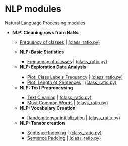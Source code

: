 # NLP modules
Natural Language Processing modules

<ul>
<li><b>NLP: Cleaning rows from NaNs </b></li>
<ul>
<li><a href="https://github.com/stratosm/NLP_modules/blob/master/NLP%20Modules%20-%20Ratio%20of%20Class%20Labels.ipynb">Frequency of classes</a> | <a href="https://github.com/stratosm/NLP_modules/blob/master/class_ratio.py">(class_ratio.py)</a> </li>
</ul>
<ul>
<li><b>NLP: Basic Statistics  </b></li>
<ul>
<li><a href="https://github.com/stratosm/NLP_modules/blob/master/NLP%20Modules%20-%20Ratio%20of%20Class%20Labels.ipynb">Frequency of classes</a> | <a href="https://github.com/stratosm/NLP_modules/blob/master/class_ratio.py">(class_ratio.py)</a> </li>
</ul>
<li><b>NLP: Exploration Data Analysis</b></li>
<ul>
<li><a href="https://github.com/stratosm/PyTorch/blob/master/1.%20Tensors.ipynb">Plot: Class Labels Frequency</a> | <a href="https://github.com/stratosm/NLP_modules/blob/master/class_ratio.py">(class_ratio.py)</a></li>
<li><a href="https://github.com/stratosm/PyTorch/blob/master/1.%20Tensors.ipynb">Plot: Length of Sentences</a> | <a href="https://github.com/stratosm/NLP_modules/blob/master/class_ratio.py">(class_ratio.py)</a></li>
</ul>
<li><b>NLP: Text Preprocessing</b></li>
<ul>
<li><a href="https://github.com/stratosm/PyTorch/blob/master/1.%20Tensor%20Creation%20Random%20Initialization.ipynb">Text Cleaning</a> | <a href="https://github.com/stratosm/NLP_modules/blob/master/class_ratio.py">(class_ratio.py)</a></li>
<li><a href="https://github.com/stratosm/PyTorch/blob/master/Special%20constructors.ipynb">Most Common Words</a> | <a href="https://github.com/stratosm/NLP_modules/blob/master/class_ratio.py">(class_ratio.py)</a></li>
</ul>
<li><b>NLP: Vocabulary Creation</b></li>
<ul>
<li><a href="https://github.com/stratosm/PyTorch/blob/master/1.%20Tensor%20Creation%20Random%20Initialization.ipynb">Random tensor initialization</a> | <a href="https://github.com/stratosm/NLP_modules/blob/master/class_ratio.py">(class_ratio.py)</a></li>
</ul>
<li><b>NLP: Tensor creation</b></li>
<ul>
<li><a href="https://github.com/stratosm/PyTorch/blob/master/1.%20Tensor%20Creation%20Random%20Initialization.ipynb">Sentence Indexing</a> | <a href="https://github.com/stratosm/NLP_modules/blob/master/class_ratio.py">(class_ratio.py)</a></li>
<li><a href="https://github.com/stratosm/PyTorch/blob/master/Special%20constructors.ipynb">Sentence Padding</a> | <a href="https://github.com/stratosm/NLP_modules/blob/master/class_ratio.py">(class_ratio.py)</a></li>
</ul>

